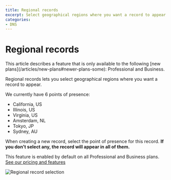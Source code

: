 ```yaml
---
title: Regional records
excerpt: Select geographical regions where you want a record to appear.
categories:
- DNS
---
```


# Regional records

<info>
This article describes a feature that is only available to the following [new plans](/articles/new-plans#newer-plans-some): Professional and Business.
</info>

Regional records lets you select geographical regions where you want a record to appear.

We currently have 6 points of presence:

* California, US
* Illinois, US
* Virginia, US
* Amsterdam, NL
* Tokyo, JP
* Sydney, AU

When creating a new record, select the point of presence for this record. **If you don't select any, the record will appear in all of them.**

This feature is enabled by default on all Professional and Business plans. [See our pricing and features](https://dnsimple.com/pricing)

![Regional record selection](/files/regional-records.png)

